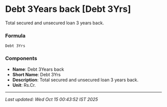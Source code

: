 # Debt 3Years back [Debt 3Yrs]
Total secured and unsecured loan 3 years back.

### Formula
```text
Debt 3Yrs
```


### Components
- **Name**: Debt 3Years back
- **Short Name**: Debt 3Yrs
- **Description**: Total secured and unsecured loan 3 years back.
- **Unit**: Rs.Cr.

---
*Last updated: Wed Oct 15 00:43:52 IST 2025*
